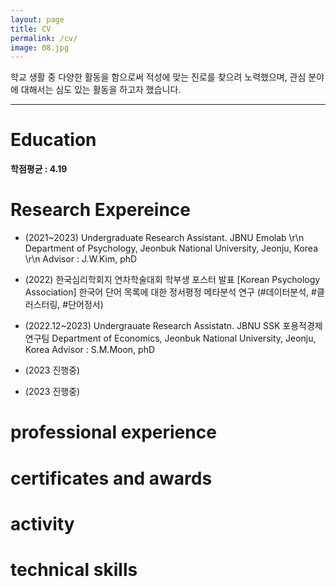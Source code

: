 ```yaml
---
layout: page
title: CV
permalink: /cv/
image: 08.jpg
---
```


학교 생활 중 다양한 활동을 함으로써 적성에 맞는 진로를 찾으려 노력했으며, 관심 분야에 대해서는 심도 있는 활동을 하고자 했습니다. 

***

# Education

<strong>학점평균 : 4.19</strong> 

# Research Expereince 

- (2021~2023) Undergraduate Research Assistant. JBNU Emolab \r\n
              Department of Psychology, Jeonbuk National University, Jeonju, Korea \r\n
              Advisor : J.W.Kim, phD

- (2022) 한국심리학회지 연차학술대회 학부생 포스터 발표 [Korean Psychology Association]
         한국어 단어 목록에 대한 정서평정 메타분석 연구 (#데이터분석, #클러스터링, #단어정서)

- (2022.12~2023) Undergrauate Research Assistatn. JBNU SSK 포용적경제연구팀
                 Department of Economics, Jeonbuk National University, Jeonju, Korea
                 Advisor : S.M.Moon, phD

- (2023 진행중) 

- (2023 진행중) 


# professional experience 

# certificates and awards


# activity 

# technical skills






<!-- ### Headings by default:

# This is the default title
## This is the default title
### This is the default title
#### This is the default title
##### This is the default title
###### This is the default title

{% highlight markdown %}
## Heading first level
### Heading second level
#### Heading third level
{% endhighlight %}

***

### Lists

#### Ordered list example:

1. Poutine drinking vinegar bitters.
2. Coloring book distillery fanny pack.
3. Venmo biodiesel gentrify enamel pin meditation.
4. Jean shorts shaman listicle pickled portland.
5. Salvia mumblecore brunch iPhone migas.

***

#### Unordered list example:

* Bitters semiotics vice thundercats synth.
* Literally cred narwhal bitters wayfarers.
* Kale chips chartreuse paleo tbh street art marfa.
* Mlkshk polaroid sriracha brooklyn.
* Pug you probably haven't heard of them air plant man bun.

{% highlight markdown %}
1. Order list item 1
2. Order list item 1

* Unordered list item 1
* Unordered list item 2
{% endhighlight %}

***

### Quotes

> Coming together is a beginning; keeping together is progress; working together is success. — Edward Everett Hale

***

### Syntax Highlighter

{% highlight js %}
  $('.top').click(function () {
    $('html, body').stop().animate({ scrollTop: 0 }, 'slow', 'swing');
  });
  $(window).scroll(function () {
    if ($(this).scrollTop() > $(window).height()) {
      $('.top').addClass("top-active");
    } else {
      $('.top').removeClass("top-active");
    };
  });
{% endhighlight %}

***

### Videos

<iframe src="https://www.youtube.com/embed/iWowJBRMtpc" frameborder="0" allowfullscreen></iframe>

***

### Images

![]({{site.baseurl}}/images/09.jpg)
*Backyard*

*** -->